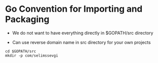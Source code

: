 # Go Convention for Importing and Packaging

- We do not want to have everything directly in $GOPATH/src directory

- Can use reverse domain name in src directory for your own projects


```shell
cd $GOPATH/src
mkdir -p com/selimssevgi
```
